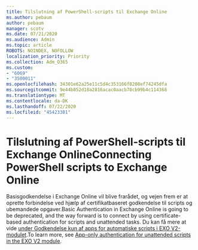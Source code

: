 ```yaml
---
title: Tilslutning af PowerShell-scripts til Exchange Online
ms.author: pebaum
author: pebaum
manager: scotv
ms.date: 07/21/2020
ms.audience: Admin
ms.topic: article
ROBOTS: NOINDEX, NOFOLLOW
localization_priority: Priority
ms.collection: Adm_O365
ms.custom:
- "6069"
- "3500011"
ms.openlocfilehash: 34301e62a25e11c5d4c353166f8208ef74245dfa
ms.sourcegitcommit: 9e44b852d18a2816acac0aacb78cb99b4c114368
ms.translationtype: MT
ms.contentlocale: da-DK
ms.lasthandoff: 07/22/2020
ms.locfileid: "45423381"
---
```

# <a name="connecting-powershell-scripts-to-exchange-online"></a><span data-ttu-id="e2ce2-102">Tilslutning af PowerShell-scripts til Exchange Online</span><span class="sxs-lookup"><span data-stu-id="e2ce2-102">Connecting PowerShell scripts to Exchange Online</span></span>

<span data-ttu-id="e2ce2-103">Basisgodkendelse i Exchange Online vil blive frarådet, og vejen frem er at oprette forbindelse ved hjælp af certifikatbaseret godkendelse til scripts og ubemandede opgaver.</span><span class="sxs-lookup"><span data-stu-id="e2ce2-103">Basic Authentication in Exchange Online is going to be deprecated, and the way forward is to connect by using certificate-based authentication for scripts and unattended tasks.</span></span> <span data-ttu-id="e2ce2-104">Du kan få mere at vide [under Godkendelse kun af apps for automatiske scripts i EXO V2-modulet](https://docs.microsoft.com/powershell/exchange/app-only-auth-powershell-v2).</span><span class="sxs-lookup"><span data-stu-id="e2ce2-104">To learn more, see [App-only authentication for unattended scripts in the EXO V2 module](https://docs.microsoft.com/powershell/exchange/app-only-auth-powershell-v2).</span></span>